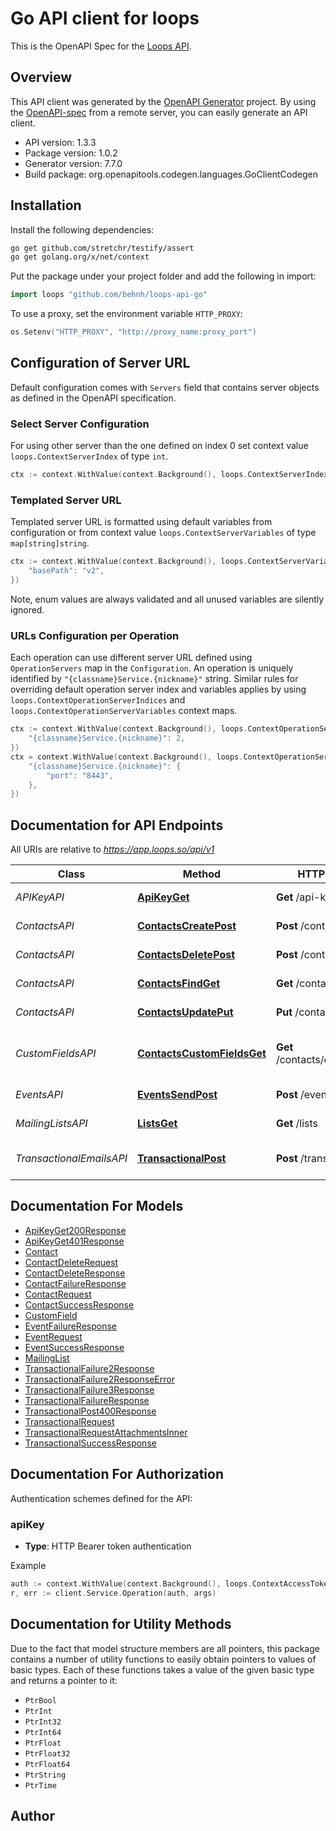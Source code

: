 # Go API client for loops

This is the OpenAPI Spec for the [Loops API](https://loops.so/docs/api).

## Overview
This API client was generated by the [OpenAPI Generator](https://openapi-generator.tech) project.  By using the [OpenAPI-spec](https://www.openapis.org/) from a remote server, you can easily generate an API client.

- API version: 1.3.3
- Package version: 1.0.2
- Generator version: 7.7.0
- Build package: org.openapitools.codegen.languages.GoClientCodegen

## Installation

Install the following dependencies:

```sh
go get github.com/stretchr/testify/assert
go get golang.org/x/net/context
```

Put the package under your project folder and add the following in import:

```go
import loops "github.com/behnh/loops-api-go"
```

To use a proxy, set the environment variable `HTTP_PROXY`:

```go
os.Setenv("HTTP_PROXY", "http://proxy_name:proxy_port")
```

## Configuration of Server URL

Default configuration comes with `Servers` field that contains server objects as defined in the OpenAPI specification.

### Select Server Configuration

For using other server than the one defined on index 0 set context value `loops.ContextServerIndex` of type `int`.

```go
ctx := context.WithValue(context.Background(), loops.ContextServerIndex, 1)
```

### Templated Server URL

Templated server URL is formatted using default variables from configuration or from context value `loops.ContextServerVariables` of type `map[string]string`.

```go
ctx := context.WithValue(context.Background(), loops.ContextServerVariables, map[string]string{
	"basePath": "v2",
})
```

Note, enum values are always validated and all unused variables are silently ignored.

### URLs Configuration per Operation

Each operation can use different server URL defined using `OperationServers` map in the `Configuration`.
An operation is uniquely identified by `"{classname}Service.{nickname}"` string.
Similar rules for overriding default operation server index and variables applies by using `loops.ContextOperationServerIndices` and `loops.ContextOperationServerVariables` context maps.

```go
ctx := context.WithValue(context.Background(), loops.ContextOperationServerIndices, map[string]int{
	"{classname}Service.{nickname}": 2,
})
ctx = context.WithValue(context.Background(), loops.ContextOperationServerVariables, map[string]map[string]string{
	"{classname}Service.{nickname}": {
		"port": "8443",
	},
})
```

## Documentation for API Endpoints

All URIs are relative to *https://app.loops.so/api/v1*

Class | Method | HTTP request | Description
------------ | ------------- | ------------- | -------------
*APIKeyAPI* | [**ApiKeyGet**](docs/APIKeyAPI.md#apikeyget) | **Get** /api-key | Test your API key
*ContactsAPI* | [**ContactsCreatePost**](docs/ContactsAPI.md#contactscreatepost) | **Post** /contacts/create | Create a contact
*ContactsAPI* | [**ContactsDeletePost**](docs/ContactsAPI.md#contactsdeletepost) | **Post** /contacts/delete | Delete a contact
*ContactsAPI* | [**ContactsFindGet**](docs/ContactsAPI.md#contactsfindget) | **Get** /contacts/find | Find a contact
*ContactsAPI* | [**ContactsUpdatePut**](docs/ContactsAPI.md#contactsupdateput) | **Put** /contacts/update | Update a contact
*CustomFieldsAPI* | [**ContactsCustomFieldsGet**](docs/CustomFieldsAPI.md#contactscustomfieldsget) | **Get** /contacts/customFields | Get a list of custom contact properties
*EventsAPI* | [**EventsSendPost**](docs/EventsAPI.md#eventssendpost) | **Post** /events/send | Send an event
*MailingListsAPI* | [**ListsGet**](docs/MailingListsAPI.md#listsget) | **Get** /lists | Get a list of mailing lists
*TransactionalEmailsAPI* | [**TransactionalPost**](docs/TransactionalEmailsAPI.md#transactionalpost) | **Post** /transactional | Send a transactional email


## Documentation For Models

 - [ApiKeyGet200Response](docs/ApiKeyGet200Response.md)
 - [ApiKeyGet401Response](docs/ApiKeyGet401Response.md)
 - [Contact](docs/Contact.md)
 - [ContactDeleteRequest](docs/ContactDeleteRequest.md)
 - [ContactDeleteResponse](docs/ContactDeleteResponse.md)
 - [ContactFailureResponse](docs/ContactFailureResponse.md)
 - [ContactRequest](docs/ContactRequest.md)
 - [ContactSuccessResponse](docs/ContactSuccessResponse.md)
 - [CustomField](docs/CustomField.md)
 - [EventFailureResponse](docs/EventFailureResponse.md)
 - [EventRequest](docs/EventRequest.md)
 - [EventSuccessResponse](docs/EventSuccessResponse.md)
 - [MailingList](docs/MailingList.md)
 - [TransactionalFailure2Response](docs/TransactionalFailure2Response.md)
 - [TransactionalFailure2ResponseError](docs/TransactionalFailure2ResponseError.md)
 - [TransactionalFailure3Response](docs/TransactionalFailure3Response.md)
 - [TransactionalFailureResponse](docs/TransactionalFailureResponse.md)
 - [TransactionalPost400Response](docs/TransactionalPost400Response.md)
 - [TransactionalRequest](docs/TransactionalRequest.md)
 - [TransactionalRequestAttachmentsInner](docs/TransactionalRequestAttachmentsInner.md)
 - [TransactionalSuccessResponse](docs/TransactionalSuccessResponse.md)


## Documentation For Authorization


Authentication schemes defined for the API:
### apiKey

- **Type**: HTTP Bearer token authentication

Example

```go
auth := context.WithValue(context.Background(), loops.ContextAccessToken, "BEARER_TOKEN_STRING")
r, err := client.Service.Operation(auth, args)
```


## Documentation for Utility Methods

Due to the fact that model structure members are all pointers, this package contains
a number of utility functions to easily obtain pointers to values of basic types.
Each of these functions takes a value of the given basic type and returns a pointer to it:

* `PtrBool`
* `PtrInt`
* `PtrInt32`
* `PtrInt64`
* `PtrFloat`
* `PtrFloat32`
* `PtrFloat64`
* `PtrString`
* `PtrTime`

## Author



